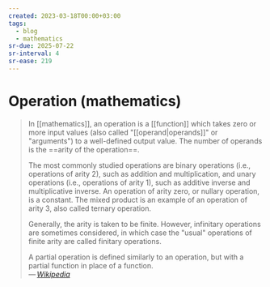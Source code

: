 ```yaml
---
created: 2023-03-18T00:00+03:00
tags:
  - blog
  - mathematics
sr-due: 2025-07-22
sr-interval: 4
sr-ease: 219
---
```


# Operation (mathematics)

> In [[mathematics]], an operation is a [[function]] which takes zero or more
> input values (also called "[[operand|operands]]" or "arguments") to a
> well-defined output value. The number of operands is the ==arity of the
> operation==.
>
> The most commonly studied operations are binary operations (i.e., operations
> of arity 2), such as addition and multiplication, and unary operations (i.e.,
> operations of arity 1), such as additive inverse and multiplicative inverse.
> An operation of arity zero, or nullary operation, is a constant. The mixed
> product is an example of an operation of arity 3, also called ternary
> operation.
>
> Generally, the arity is taken to be finite. However, infinitary operations are
> sometimes considered, in which case the "usual" operations of finite arity are
> called finitary operations.
>
> A partial operation is defined similarly to an operation, but with a partial
> function in place of a function.\
> — <cite>[Wikipedia](https://en.wikipedia.org/wiki/Operation_\(mathematics\))</cite>
